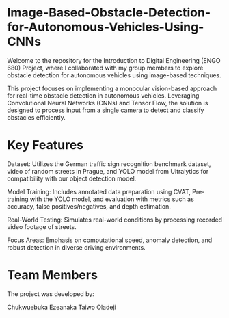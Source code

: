 # Image-Based-Obstacle-Detection-for-Autonomous-Vehicles-Using-CNNs
Welcome to the repository for the Introduction to Digital Engineering (ENGO 680) Project, where I collaborated with my group members to explore obstacle detection for autonomous vehicles using image-based techniques.

This project focuses on implementing a monocular vision-based approach for real-time obstacle detection in autonomous vehicles. Leveraging Convolutional Neural Networks (CNNs) and Tensor Flow, the solution is designed to process input from a single camera to detect and classify obstacles efficiently.


# Key Features
Dataset: Utilizes the German traffic sign recognition benchmark dataset, video of random streets in Prague, and YOLO model from Ultralytics for compatibility with our object detection model.

Model Training: Includes annotated data preparation using CVAT, Pre-training with the YOLO model, and evaluation with metrics such as accuracy, false positives/negatives, and depth estimation.

Real-World Testing: Simulates real-world conditions by processing recorded video footage of streets.

Focus Areas: Emphasis on computational speed, anomaly detection, and robust detection in diverse driving environments.

# Team Members
The project was developed by:

Chukwuebuka Ezeanaka
Taiwo Oladeji
